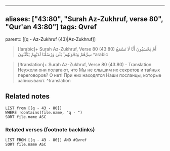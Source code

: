 
---
aliases: ["43:80", "Surah Az-Zukhruf, verse 80", "Qur'an 43:80"]
tags: Qvref
---

parent:: [[q - Az-Zukhruf (43)|Az-Zukhruf]]

> [!arabic]+ Surah Az-Zukhruf, Verse 80 (43:80)
> <span class="quran-arabic">أَمْ يَحْسَبُونَ أَنَّا لَا نَسْمَعُ سِرَّهُمْ وَنَجْوَىٰهُم ۚ بَلَىٰ وَرُسُلُنَا لَدَيْهِمْ يَكْتُبُونَ</span>
^arabic

> [!translation]+ Surah Az-Zukhruf, Verse 80 (43:80) - Translation
> Неужели они полагают, что Мы не слышим их секретов и тайных переговоров? О нет! При них находятся Наши посланцы, которые записывают.
^translation



## Related notes
```dataview
LIST from [[q - 43 - 80]]
WHERE !contains(file.name, "q - ")
SORT file.name ASC
```

### Related verses (footnote backlinks)
```dataview
LIST FROM [[q - 43 - 80]] AND #Qvref
SORT file.name ASC
```


